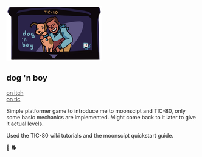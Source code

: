 ![](https://raw.githubusercontent.com/dannytaylor/dgnby/master/release/cart.png)
## dog 'n boy 
[on itch](https://xhg.itch.io/dgnby)  
[on tic](http://tic.computer/play?cart=176)

Simple platformer game to introduce me to moonscipt and TIC-80, only some basic mechanics are implemented. Might come back to it later to give it actual levels.

Used the TIC-80 wiki tutorials and the moonscipt quickstart guide.  

:runner:  :dog2:

